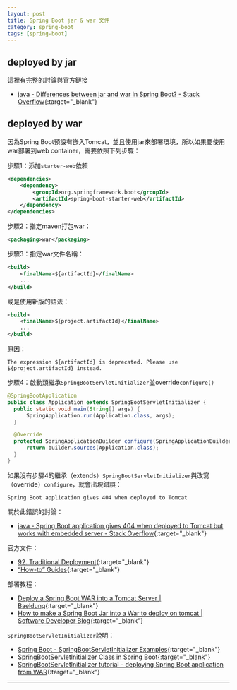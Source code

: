 ```yaml
---
layout: post
title: Spring Boot jar & war 文件
category: spring-boot
tags: [spring-boot]
---
```


## deployed by jar

這裡有完整的討論與官方鏈接
- [java - Differences between jar and war in Spring Boot? - Stack Overflow](https://bit.ly/2uR7dfv){:target="_blank"}

## deployed by war

因為Spring Boot預設有嵌入Tomcat，並且使用jar來部署環境，所以如果要使用war部署到web container，需要依照下列步驟：

步驟1：添加`starter-web`依賴

```xml
<dependencies>
    <dependency> 
        <groupId>org.springframework.boot</groupId> 
        <artifactId>spring-boot-starter-web</artifactId> 
    </dependency> 
</dependencies>
```

步驟2：指定maven打包war：

```xml
<packaging>war</packaging>
```

步驟3：指定war文件名稱：

```xml
<build>
    <finalName>${artifactId}</finalName>
    ... 
</build>
```

或是使用新版的語法：

```xml
<build>
    <finalName>${project.artifactId}</finalName>
    ... 
</build>
```

原因：

```console
The expression ${artifactId} is deprecated. Please use ${project.artifactId} instead.
```

步驟4：啟動類繼承`SpringBootServletInitializer`並override`configure()`

```java
@SpringBootApplication
public class Application extends SpringBootServletInitializer {
  public static void main(String[] args) {
      SpringApplication.run(Application.class, args);
  }

  @Override
  protected SpringApplicationBuilder configure(SpringApplicationBuilder builder) {
      return builder.sources(Application.class);
  }
}
```

如果沒有步驟4的繼承（extends）`SpringBootServletInitializer`與改寫（override）`configure`，就會出現錯誤：

```console
Spring Boot application gives 404 when deployed to Tomcat
```

關於此錯誤的討論：
- [java - Spring Boot application gives 404 when deployed to Tomcat but works with embedded server - Stack Overflow](https://bit.ly/328wCNI){:target="_blank"}

官方文件：
- [92. Traditional Deployment](https://docs.spring.io/spring-boot/docs/2.1.10.RELEASE/reference/html/howto-traditional-deployment.html){:target="_blank"}
- [“How-to” Guides](https://docs.spring.io/spring-boot/docs/current/reference/html/howto.html#howto-traditional-deployment){:target="_blank"}

部署教程：
- [Deploy a Spring Boot WAR into a Tomcat Server \| Baeldung](https://www.baeldung.com/spring-boot-war-tomcat-deploy){:target="_blank"}
- [How to make a Spring Boot Jar into a War to deploy on tomcat \| Software Developer Blog](https://mtdevuk.com/2015/07/16/how-to-make-a-spring-boot-jar-into-a-war-to-deploy-on-tomcat/){:target="_blank"}

`SpringBootServletInitializer`說明：
- [Spring Boot - SpringBootServletInitializer Examples](https://www.logicbig.com/how-to/code-snippets/jcode-spring-boot-springbootservletinitializer.html){:target="_blank"}
- [SpringBootServletInitializer Class in Spring Boot](https://www.javaguides.net/2019/01/springbootservletinitializer-class-in-springboot.html){:target="_blank"}
- [SpringBootServletInitializer tutorial - deploying Spring Boot application from WAR](http://zetcode.com/springboot/springbootservletinitializer/){:target="_blank"}

---